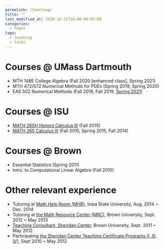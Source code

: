 ```yaml
---
permalink: /teaching/
title: ""
last_modified_at: 2020-10-21T16:00:00-05:00
categories:
  - Pages
tags:
  - teaching
  - links
---
```

# Courses @ UMass Dartmouth
* MTH 148E College Algebra (Fall 2020 [enhanced class], Spring 2021)
* MTH 472/572 Numerical Methods for PDEs (Spring 2019, Spring 2020)
* EAS 502 Numerical Methods (Fall 2018, Fall 2019, [Spring 2021](EAS502_S2021))

# Courses @ ISU
* [MATH 265H Honors Calculus III](http://catalog.iastate.edu/azcourses/math/#) (Fall 2015)
* [MATH 265 Calculus III](http://catalog.iastate.edu/azcourses/math/#) (Fall 2015, Spring 2015, Fall 2014)

# Courses @ Brown
* Essential Statistics (Spring 2011)
* Intro. to Computational Linear Algebra (Fall 2010)

# Other relevant experience

* Tutoring at [Math Help Room (MHR)](https://math.iastate.edu/mathhelp/), Iowa State University, Aug. 2014 ~ Dec. 2014
* Tutoring at [the Math Resource Center (MRC)](https://www.brown.edu/academics/math/math-resource-center), Brown University, Sept. 2012 ~ May 2013
* [Teaching Consultant, Sheridan Center](https://www.brown.edu/sheridan/programs-services/certificates/teaching-consultant-program), Brown University, Sept. 2011 ~ May 2012
* Participating [the Sheridan Center Teaching Certificate Programs (I, III, IV)](https://www.brown.edu/sheridan/programs-services/certificates), Sept 2010 ~ May 2012
